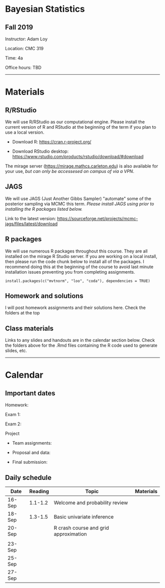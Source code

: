 # Bayesian Statistics

## Fall 2019

Instructor: Adam Loy

Location: CMC 319

Time: 4a

Office hours: TBD

* * * 

# Materials

## R/RStudio

We will use R/RStudio as our computational engine. Please install the current version of R and RStudio at
the beginning of the term if you plan to use a local version.

- Download R: https://cran.r-project.org/

- Download RStudio desktop: https://www.rstudio.com/products/rstudio/download/#download

The mirage server (https://mirage.mathcs.carleton.edu) is also available for your use, *but can only be accessesed on campus of via a VPN*.

## JAGS

We will use JAGS (Just Another Gibbs Sampler) "automate" some of the posterior sampling via MCMC this term. *Please install JAGS using prior to installing the R packages listed below.*

Link to the latest version: https://sourceforge.net/projects/mcmc-jags/files/latest/download

## R packages

We will use numerous R packages throughout this course. They are all installed on the mirage R Studio server.
If you are working on a local install, then please run the code chunk below to install all of the packages.
I recommend doing this at the beginning of the course to avoid last minute installation issues preventing
you from completing assignments.

```
install.packages(c("mvtnorm", "loo", "coda"), dependencies = TRUE)
```

## Homework and solutions

I will post homework assignments and their solutions here. Check the folders at the top

## Class materials

Links to any slides and handouts are in the calendar section below. Check the folders above for the .Rmd files
containing the R code used to generate slides, etc.

* * * 

# Calendar

## Important dates

Homework:

Exam 1:

Exam 2:

Project

- Team assignments: 

- Proposal and data: 

- Final submission: 

## Daily schedule

Date | Reading | Topic | Materials
-----|---------|-----------|----------------
16-Sep | 1.1-1.2 | Welcome and probability review |
18-Sep | 1.3-1.5 | Basic univariate inference |
20-Sep |  | R crash course and grid approximation |
 | | |
23-Sep | | |
25-Sep | | |
27-Sep | | |
